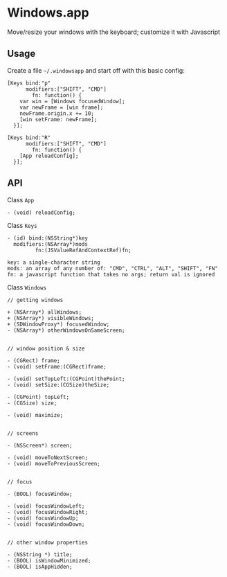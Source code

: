# Windows.app

Move/resize your windows with the keyboard; customize it with Javascript

## Usage

Create a file `~/.windowsapp` and start off with this basic config:

```jscocoa
[Keys bind:"p"
      modifiers:["SHIFT", "CMD"]
        fn: function() {
    var win = [Windows focusedWindow];
    var newFrame = [win frame];
    newFrame.origin.x += 10;
    [win setFrame: newFrame];
  }];

[Keys bind:"R"
      modifiers:["SHIFT", "CMD"]
        fn: function() {
    [App reloadConfig];
  }];
```

## API

Class `App`

```objc
- (void) reloadConfig;
```

Class `Keys`

```objc
- (id) bind:(NSString*)key
  modifiers:(NSArray*)mods
         fn:(JSValueRefAndContextRef)fn;

key: a single-character string
mods: an array of any number of: "CMD", "CTRL", "ALT", "SHIFT", "FN"
fn: a javascript function that takes no args; return val is ignored
```

Class `Windows`

```objc
// getting windows

+ (NSArray*) allWindows;
+ (NSArray*) visibleWindows;
+ (SDWindowProxy*) focusedWindow;
- (NSArray*) otherWindowsOnSameScreen;


// window position & size

- (CGRect) frame;
- (void) setFrame:(CGRect)frame;

- (void) setTopLeft:(CGPoint)thePoint;
- (void) setSize:(CGSize)theSize;

- (CGPoint) topLeft;
- (CGSize) size;

- (void) maximize;


// screens

- (NSScreen*) screen;

- (void) moveToNextScreen;
- (void) moveToPreviousScreen;


// focus

- (BOOL) focusWindow;

- (void) focusWindowLeft;
- (void) focusWindowRight;
- (void) focusWindowUp;
- (void) focusWindowDown;


// other window properties

- (NSString *) title;
- (BOOL) isWindowMinimized;
- (BOOL) isAppHidden;
```
